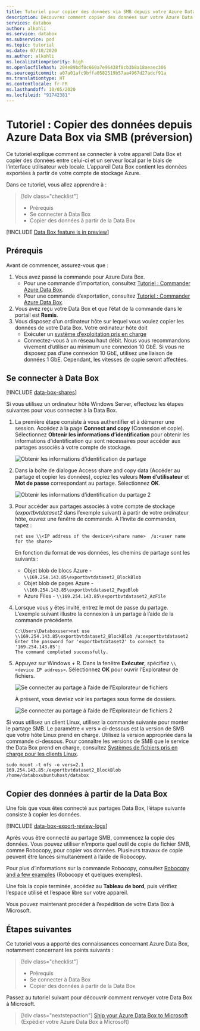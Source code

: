 ```yaml
---
title: Tutoriel pour copier des données via SMB depuis votre Azure Data Box | Microsoft Docs
description: Découvrez comment copier des données sur votre Azure Data Box par le biais de SMB.
services: databox
author: alkohli
ms.service: databox
ms.subservice: pod
ms.topic: tutorial
ms.date: 07/10/2020
ms.author: alkohli
ms.localizationpriority: high
ms.openlocfilehash: 204e89bdf8c660a7e96438f8cb3b8a18aeaec306
ms.sourcegitcommit: a07a01afc9bffa0582519b57aa4967d27adcf91a
ms.translationtype: HT
ms.contentlocale: fr-FR
ms.lasthandoff: 10/05/2020
ms.locfileid: "91742381"
---
```

# <a name="tutorial-copy-data-from-azure-data-box-via-smb-preview"></a>Tutoriel : Copier des données depuis Azure Data Box via SMB (préversion)

Ce tutoriel explique comment se connecter à votre appareil Data Box et copier des données entre celui-ci et un serveur local par le biais de l’interface utilisateur web locale. L’appareil Data Box contient les données exportées à partir de votre compte de stockage Azure.

Dans ce tutoriel, vous allez apprendre à :

> [!div class="checklist"]
>
> * Prérequis
> * Se connecter à Data Box
> * Copier des données à partir de la Data Box

[!INCLUDE [Data Box feature is in preview](../../includes/data-box-feature-is-preview-info.md)]

## <a name="prerequisites"></a>Prérequis

Avant de commencer, assurez-vous que :

1. Vous avez passé la commande pour Azure Data Box.
    - Pour une commande d’importation, consultez [Tutoriel : Commander Azure Data Box](data-box-deploy-ordered.md).
    - Pour une commande d’exportation, consultez [Tutoriel : Commander Azure Data Box](data-box-deploy-export-ordered.md).
2. Vous avez reçu votre Data Box et que l’état de la commande dans le portail est **Remis**.
3. Vous disposez d’un ordinateur hôte sur lequel vous voulez copier les données de votre Data Box. Votre ordinateur hôte doit
   * Exécuter un [système d’exploitation pris en charge](data-box-system-requirements.md)
   * Connectez-vous à un réseau haut débit. Nous vous recommandons vivement d’utiliser au minimum une connexion 10 GbE. Si vous ne disposez pas d’une connexion 10 GbE, utilisez une liaison de données 1 GbE. Cependant, les vitesses de copie seront affectées.

## <a name="connect-to-data-box"></a>Se connecter à Data Box

[!INCLUDE [data-box-shares](../../includes/data-box-shares.md)]

Si vous utilisez un ordinateur hôte Windows Server, effectuez les étapes suivantes pour vous connecter à la Data Box.

1. La première étape consiste à vous authentifier et à démarrer une session. Accédez à la page **Connect and copy** (Connexion et copie). Sélectionnez **Obtenir les informations d’identification** pour obtenir les informations d’identification qui sont nécessaires pour accéder aux partages associés à votre compte de stockage. 

    ![Obtenir les informations d’identification de partage](media/data-box-deploy-export-copy-data/get-share-credentials-1.png)

2. Dans la boîte de dialogue Access share and copy data (Accéder au partage et copier les données), copiez les valeurs **Nom d’utilisateur** et **Mot de passe** correspondant au partage. Sélectionnez **OK**.
    
    ![Obtenir les informations d’identification du partage 2](media/data-box-deploy-export-copy-data/get-share-credentials-2.png)

3. Pour accéder aux partages associés à votre compte de stockage (*exportbvtdataset2* dans l’exemple suivant) à partir de votre ordinateur hôte, ouvrez une fenêtre de commande. À l’invite de commandes, tapez :

    `net use \\<IP address of the device>\<share name>  /u:<user name for the share>`

    En fonction du format de vos données, les chemins de partage sont les suivants :
    - Objet blob de blocs Azure - `\\169.254.143.85\exportbvtdataset2_BlockBlob`
    - Objet blob de pages Azure - `\\169.254.143.85\exportbvtdataset2_PageBlob`
    - Azure Files - `\\169.254.143.85\exportbvtdataset2_AzFile`

4. Lorsque vous y êtes invité, entrez le mot de passe du partage. L’exemple suivant illustre la connexion à un partage à l’aide de la commande précédente.

    ```
    C:\Users\Databoxuser>net use \\169.254.143.85\exportbvtdataset2_BlockBlob /u:exportbvtdataset2
    Enter the password for 'exportbvtdataset2' to connect to '169.254.143.85':
    The command completed successfully.
    ```

4. Appuyez sur Windows + R. Dans la fenêtre **Exécuter**, spécifiez `\\<device IP address>`. Sélectionnez **OK** pour ouvrir l’Explorateur de fichiers.
    
    ![Se connecter au partage à l’aide de l’Explorateur de fichiers](media/data-box-deploy-export-copy-data/connect-shares-file-explorer-1.png)

    À présent, vous devriez voir les partages sous forme de dossiers.
    
    ![Se connecter au partage à l’aide de l’Explorateur de fichiers 2](media/data-box-deploy-export-copy-data/connect-shares-file-explorer-2.png)

    
Si vous utilisez un client Linux, utilisez la commande suivante pour monter le partage SMB. Le paramètre « vers » ci-dessous est la version de SMB que votre hôte Linux prend en charge. Utilisez la version appropriée dans la commande ci-dessous. Pour connaître les versions de SMB que le service the Data Box prend en charge, consultez [Systèmes de fichiers pris en charge pour les clients Linux](https://docs.microsoft.com/azure/databox/data-box-system-requirements#supported-file-systems-for-linux-clients). 

```console
sudo mount -t nfs -o vers=2.1 169.254.143.85:/exportbvtdataset2_BlockBlob /home/databoxubuntuhost/databox
```

## <a name="copy-data-from-data-box"></a>Copier des données à partir de la Data Box

Une fois que vous êtes connecté aux partages Data Box, l’étape suivante consiste à copier les données.

[!INCLUDE [data-box-export-review-logs](../../includes/data-box-export-review-logs.md)]


 Après vous être connecté au partage SMB, commencez la copie des données. Vous pouvez utiliser n’importe quel outil de copie de fichier SMB, comme Robocopy, pour copier vos données. Plusieurs travaux de copie peuvent être lancés simultanément à l’aide de Robocopy. 


Pour plus d’informations sur la commande Robocopy, consultez [Robocopy and a few examples](https://social.technet.microsoft.com/wiki/contents/articles/1073.robocopy-and-a-few-examples.aspx) (Robocopy et quelques exemples).

Une fois la copie terminée, accédez au **Tableau de bord**, puis vérifiez l’espace utilisé et l’espace libre sur votre appareil.

Vous pouvez maintenant procéder à l’expédition de votre Data Box à Microsoft.


## <a name="next-steps"></a>Étapes suivantes

Ce tutoriel vous a apporté des connaissances concernant Azure Data Box, notamment concernant les points suivants :

> [!div class="checklist"]
>
> * Prérequis
> * Se connecter à Data Box
> * Copier des données à partir de la Data Box

Passez au tutoriel suivant pour découvrir comment renvoyer votre Data Box à Microsoft.

> [!div class="nextstepaction"]
> [Ship your Azure Data Box to Microsoft](./data-box-deploy-export-picked-up.md) (Expédier votre Azure Data Box à Microsoft)

